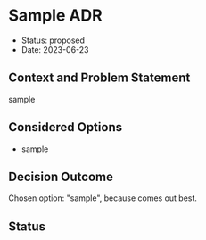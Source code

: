 # Sample ADR

* Status: proposed
* Date: 2023-06-23

## Context and Problem Statement

sample

## Considered Options

* sample

## Decision Outcome

Chosen option: "sample", because comes out best.

## Status
